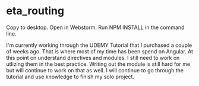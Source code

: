 # eta_routing

Copy to desktop. Open in Webstorm. Run NPM INSTALL in the command line.


I'm currently working through the UDEMY Tutorial that I purchased a couple of weeks ago.
That is where most of my time has been spend on Angular. At this point on understand directives and modules.
I still need to work on utlizing them in the best practice. Writing out the module is still hard for me but will
continue to work on that as well. I will continue to go through the tutorial and use knowledge to finish my solo
project. 